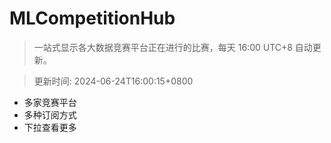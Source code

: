 # MLCompetitionHub

> 一站式显示各大数据竞赛平台正在进行的比赛，每天 16:00 UTC+8 自动更新。
  
> 更新时间: 2024-06-24T16:00:15+0800 

* 多家竞赛平台
* 多种订阅方式
* 下拉查看更多